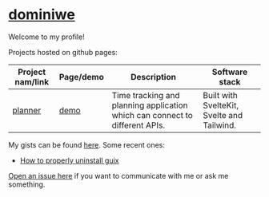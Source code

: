 # [dominiwe](https://github.com/dominiwe)

Welcome to my profile!

Projects hosted on github pages:

|Project nam/link|Page/demo|Description|Software stack|
|---|---|---|---|
|[planner](https://github.com/dominiwe/planner)|[demo](https://dominiwe.github.io/planner/)|Time tracking and planning application which can connect to different APIs. | Built with SvelteKit, Svelte and Tailwind. |

My gists can be found [here](https://gist.github.com/dominiwe). Some recent ones:

- [How to properly uninstall guix](https://gist.github.com/dominiwe/0c8c760b53ea6bdca611dec38b40006f)

[Open an issue here](https://github.com/dominiwe/dominiwe/issues/new) if you want to communicate with me or ask me something.
